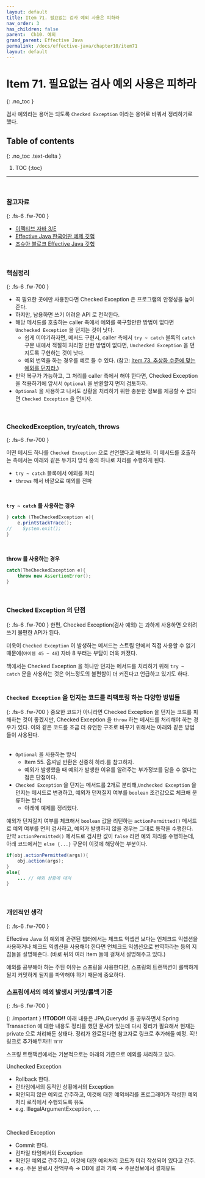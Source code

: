 ```yaml
---
layout: default
title: Item 71. 필요없는 검사 예외 사용은 피하라
nav_order: 3
has_children: false
parent:  Ch10. 예외
grand_parent: Effective Java
permalink: /docs/effective-java/chapter10/item71
layout: default
---
```




# Item 71. 필요없는 검사 예외 사용은 피하라
{: .no_toc }

검사 예외라는 용어는 되도록 `Checked Exception` 이라는 용어로 바꿔서 정리하기로 했다.<br>

## Table of contents
{: .no_toc .text-delta }

1. TOC
{:toc}

---

<br>

### 참고자료
{: .fs-6 .fw-700 }

- [이펙티브 자바 3/E](http://www.yes24.com/Product/Goods/65551284)
- [Effective Java 한국어판 예제 깃헙](https://github.com/WegraLee)
- [조슈아 블로크 Effective Java 깃헙](https://github.com/jbloch/effective-java-3e-source-code/tree/master/src/effectivejava)
  <br>

<br>



### 핵심정리
{: .fs-6 .fw-700 }

- 꼭 필요한 곳에만 사용한다면 Checked Exception 은 프로그램의 안정성을 높여준다.
- 하지만, 남용하면 쓰기 어려운 API 로 전락한다.
- 해당 메서드를 호출하는 caller 측에서 예외를 복구할만한 방법이 없다면 `Unchecked Exception` 을 던지는 것이 낫다.
  - 쉽게 이야기하자면, 메서드 구현시, caller 측에서 `try ~ catch`  블록의 `catch` 구문 내에서 적절히 처리할 만한 방법이 없다면, `Unchecked Exception` 을 던지도록 구현하는 것이 낫다.
  - 예외 번역을 하는 경우를 예로 들 수 있다. (참고: [Item 73. 추상화 수준에 맞는 예외를 던지라.]())
- 만약 복구가 가능하고, 그 처리를 caller 측에서 해야 한다면, Checked Exception 을 적용하기에 앞서서 `Optional` 을 반환할지 먼저 검토하자.
- `Optional` 을 사용하고 나서도 상황을 처리하기 위한 충분한 정보를 제공할 수 없다면 `Checked Exception` 을 던지자.
<br>

### CheckedException, try/catch, throws
{: .fs-6 .fw-700 }

어떤 메서드 하나를 `Checked Exception` 으로 선언했다고 해보자. 이 메서드를 호출하는 측에서는 아래와 같은 두가지 방식 중의 하나로 처리를 수행하게 된다.

- `try ~ catch` 블록에서 예외를 처리
- `throws` 해서 바깥으로 예외를 전파

<br>

**`try ~ catch` 를 사용하는 경우**

```java
} catch (TheCheckedException e){
    e.printStackTrace();
//    System.exit();
}
```

<br>

**throw 를 사용하는 경우**

```java
catch(TheCheckedException e){
    throw new AssertionError();
}
```

<br>

### Checked Exception 의 단점
{: .fs-6 .fw-700 }
한편, Checked Exception(검사 예외) 는 과하게 사용하면 오히려 쓰기 불편한 API가 된다.<br>

더욱이 `Checked Exception` 이 발생하는 메서드는 스트림 안에서 직접 사용할 수 없기 때문에(`아이템 45 ~ 48`) 자바 8 부터는 부담이 더욱 커졌다.<br>

책에서는 Checked Exception 을 하나만 던지는 메서드를 처리하기 위해 `try ~ catch` 문을 사용하는 것은 어느정도의 불편함이 더 커진다고 언급하고 있기도 하다.<br>
<br>


### `Checked Exception` 을 던지는 코드를 리팩토링 하는 다양한 방법들
{: .fs-6 .fw-700 }
중요한 코드가 아니라면 Checked Exception 을 던지는 코드를 피해하는 것이 좋겠지만, Checked Exception 을 `throw` 하는 메서드를 처리해야 하는 경우가 있다. 이와 같은 코드를 조금 더 유연한 구조로 바꾸기 위해서는 아래와 같은 방법들이 사용된다.<br>
<br>
- `Optional` 을 사용하는 방식
  - Item 55. 옵셔널 반환은 신중히 하라.를 참고하자.
  - 예외가 발생했을 때 예외가 발생한 이유를 알려주는 부가정보를 담을 수 없다는 점은 단점이다.
- `Checked Exception` 을 던지는 메서드를 2개로 분리해,`Unchecked Exception` 을 던지는 메서드로 변경하고, 예외가 던져질지 여부를 `boolean` 조건값으로 체크해 분류하는 방식
  - 아래에 예제를 정리했다.

예외가 던져질지 여부를 체크해서 `boolean` 값을 리턴하는 `actionPermitted()` 메서드로 예외 여부를 먼저 검사하고, 예외가 발생하지 않을 경우는 그대로 동작을 수행한다. 만약 `actionPermitted()` 메서드로 검사한 값이 `false` 라면 예외 처리를 수행하는데, 아래 코드에서는 `else {...}` 구문이 이것에 해당하는 부분이다.<br>

```java
if(obj.actionPermitted(args)){
    obj.action(args);
}
else{
    ... // 예외 상황에 대처
}
```
<br>

### 개인적인 생각
{: .fs-6 .fw-700 }

Effective Java 의 예외에 관련된 챕터에서는 체크드 익셉션 보다는 언체크드 익셉션을 사용하거나 체크드 익셉션을 사용해야 한다면 언체크드 익셉션으로 번역하라는 등의 지침들을 설명해준다. (바로 뒤의 여러 Item 들에 걸쳐서 설명해주고 있다.)

예외를 공부해야 하는 주된 이유는 스프링을 사용한다면, 스프링의 트랜잭션이 롤백하게 될지 커밋하게 될지를 파악해야 하기 때문에 중요하다.
<br>

### 스프링에서의 예외 발생시 커밋/롤백 기준
{: .fs-6 .fw-700 }

{: .important } 
**!!TODO!!** 아래 내용은 JPA,Querydsl 을 공부하면서 Spring Transaction 에 대한 내용도 정리를 했던 문서가 있는데 다시 정리가 필요해서 현재는 private 으로 처리해둔 상태다. 정리가 완료된다면 참고자료 링크로 추가해둘 예정. 꼭!! 링크로 추가해두자!!! ㅠㅠ
<BR>

스프링 트랜잭션에서는 기본적으로는 아래의 기준으로 예외를 처리하고 있다.<br>

Unchecked Exception 
- Rollback 한다.
- 런타임에서의 동적인 상횡에서의 Exception
- 확인되지 않은 예외로 간주하고, 이것에 대한 예외처리를 프로그래머가 작성한 예외처리 로직에서 수행되도록 유도
- e.g. IllegalArgumentException, ....
<br>

Checked Exception 
- Commit 한다.
- 컴파일 타임에서의 Exception
- 확인된 예외로 간주하고, 이것에 대한 예외처리 코드가 미리 작성되어 있다고 간주.
- e.g. 주문 완료시 잔액부족 → DB에 결과 기록 → 주문정보에서 결재유도


